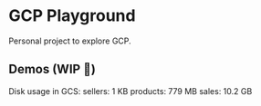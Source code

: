 # GCP Playground

Personal project to explore GCP.

## Demos (WIP 🔨)

Disk usage in GCS: 
    sellers: 1 KB
    products: 779 MB
    sales: 10.2 GB

